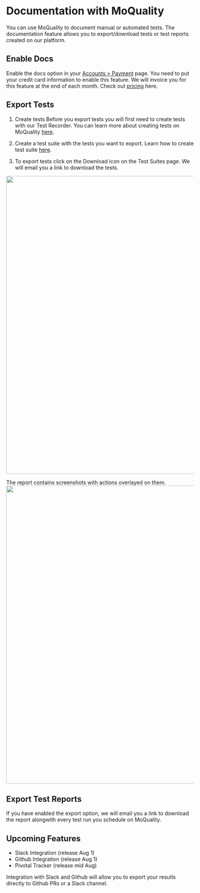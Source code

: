 # Documentation with MoQuality

You can use MoQuality to document manual or automated tests. The documentation feature allows you to export/download tests or test reports created on our platform. 

## Enable Docs

Enable the docs option in your [Accounts > Payment](https://app.moquality.com/account/payment) page. You need to put your credit card information to enable this feature. We will invoice you for this feature at the end of each month. Check out [pricing](https://www.moquality.com/pricing/) here.

## Export Tests

1. Create tests
Before you export tests you will first need to create tests with our Test Recorder. You can learn more about creating tests on MoQuality [here](/recorder). 

2. Create a test suite with the tests you want to export. Learn how to create test suite [here](/getting-started/test-suite).

3. To export tests click on the Download icon on the Test Suites page. We will email you a link to download the tests.

<img src="../export-option.png" width="800px" />

The report contains screenshots with actions overlayed on them.
<img src="../export.png" width="800px" />

## Export Test Reports

If you have enabled the export option, we will email you a link to download the report alongwith every test run you schedule on MoQuality.

## Upcoming Features

* Slack Integration (release Aug 1)
* Github Integration (release Aug 1)
* Pivotal Tracker (release mid Aug)

Integration with Slack and Github will allow you to export your results directly to Github PRs or a Slack channel.